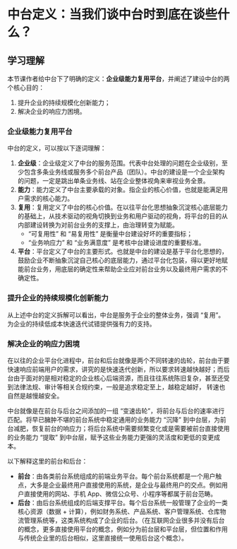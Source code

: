 # 中台定义：当我们谈中台时到底在谈些什么？

## 学习理解

本节课作者给中台下了明确的定义：**企业级能力复用平台**，并阐述了建设中台的两个核心目的：

1. 提升企业的持续规模化创新能力；
2. 解决企业的响应力困境。

### 企业级能力复用平台

中台的定义，可以按以下逐词理解：

1. **企业级**：企业级定义了中台的服务范围。代表中台处理的问题在企业级别，至少包含多条业务线或服务多个前台产品（团队）。中台的建设是一个企业架构的问题，一定是跳出单条业务线、站在企业整体视角来审视业务全景。
2. **能力**：能力定义了中台主要承载的对象。指企业的核心价值，也就是能满足用户需求的核心能力。
3. **复用**：复用定义了中台的核心价值。在以往平台化思想抽象沉淀核心底层能力的基础上，从技术驱动的视角切换到业务和用户驱动的视角，将平台的目的从内部建设转换为对前台业务的支撑上，由治理转变为赋能。
   - “可复用性” 和 “易复用性” 是衡量中台建设好坏的重要指标；
   - “业务响应力” 和 “业务满意度” 是考核中台建设进度的重要标准。
4. **平台**：平台定义了中台的主要形式。也就是中台的建设是基于平台化思想的，鼓励企业不断抽象沉淀自己核心的底层能力，通过平台化包装，得以更好地赋能前台业务，用底层的确定性来帮助企业应对前台业务以及最终用户需求的不确定性。

### 提升企业的持续规模化创新能力

从上述中台的定义拆解可以看出，中台是服务于企业的整体业务，强调 “复用”。为企业的持续低成本快速迭代试错提供强有力的支持。

### 解决企业的响应力困境

在以往的企业平台化进程中，前台和后台就像是两个不同转速的齿轮，前台由于要快速响应前端用户的需求，讲究的是快速迭代创新，所以要求转速越快越好；而后台由于面对的是相对稳定的企业核心后端资源，而且往往系统陈旧复杂，甚至还受到法律法规、审计等相关合规约束，一般是追求稳定至上，越稳定越好， 转速也自然是越慢越安全。

中台就像是在前台与后台之间添加的⼀组 “变速齿轮”，将前台与后台的速率进行匹配。将早已臃肿不堪的前台系统中稳定通用的业务能力 “沉降” 到中台层，为前台减肥，恢复前台的响应力；将后台系统中需要频繁变化或是需要被前台直接使用的业务能力 “提取” 到中台层，赋予这些业务能力更强的灵活度和更低的变更成本。

以下解释这里的前台和后台：

- **前台**：由各类前台系统组成的前端业务平台。每个前台系统都是一个用户触点，大多是企业最终用户直接使用的系统，是企业与最终用户的交点。例如用户直接使用的网站、手机 App、微信公众号、小程序等都属于前台范畴。
- **后台**：由后台系统组成的后端支撑平台。每个后台系统一般管理了企业的一类核心资源（数据 + 计算），例如财务系统、产品系统、客户管理系统、仓库物流管理系统等，这类系统构成了企业的后台。（在互联网企业很多并没有后台的概念，更多直接使用平台的概念，例如分为前台层和平台层，但位置和作用与传统企业里的后台相似，这里直接统一使用后台这个概念）。
